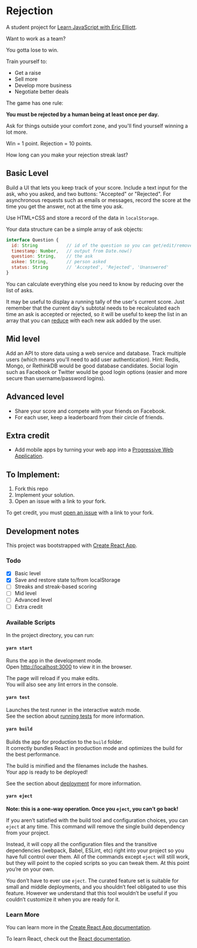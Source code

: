 # Rejection

A student project for [Learn JavaScript with Eric Elliott](https://ericelliottjs.com).

Want to work as a team?

You gotta lose to win.

Train yourself to:

* Get a raise
* Sell more
* Develop more business
* Negotiate better deals

The game has one rule:

**You must be rejected by a human being at least once per day.**

Ask for things outside your comfort zone, and you'll find yourself winning a lot more.

Win = 1 point.
Rejection = 10 points.

How long can you make your rejection streak last?


## Basic Level

Build a UI that lets you keep track of your score. Include a text input for the ask, who you asked, and two buttons: "Accepted" or "Rejected". For asynchronous requests such as emails or messages, record the score at the time you get the answer, not at the time you ask.

Use HTML+CSS and store a record of the data in `localStorage`.

Your data structure can be a simple array of ask objects:

```js
interface Question {
  id: String           // id of the question so you can get/edit/remove by id
  timestamp: Number,   // output from Date.now()
  question: String,    // the ask
  askee: String,       // person asked
  status: String       // 'Accepted', 'Rejected', 'Unanswered'
}
```

You can calculate everything else you need to know by reducing over the list of asks.

It may be useful to display a running tally of the user's current score. Just remember that the current day's subtotal needs to be recalculated each time an ask is accepted or rejected, so it will be useful to keep the list in an array that you can [reduce](https://developer.mozilla.org/en-US/docs/Web/JavaScript/Reference/Global_Objects/Array/Reduce) with each new ask added by the user.


## Mid level

Add an API to store data using a web service and database. Track multiple users (which means you'll need to add user authentication). Hint: Redis, Mongo, or RethinkDB would be good database candidates. Social login such as Facebook or Twitter would be good login options (easier and more secure than username/password logins).


## Advanced level

* Share your score and compete with your friends on Facebook.
* For each user, keep a leaderboard from their circle of friends.

## Extra credit

* Add mobile apps by turning your web app into a [Progressive Web Application](https://medium.com/javascript-scene/why-native-apps-really-are-doomed-native-apps-are-doomed-pt-2-e035b43170e9).


## To Implement:

1. Fork this repo
2. Implement your solution.
3. Open an issue with a link to your fork.

To get credit, you must [open an issue](https://github.com/learn-javascript-courses/rejection/issues/new?title=Challenge+completed+level:+basic/mid/advanced) with a link to your fork.

## Development notes

This project was bootstrapped with [Create React App](https://github.com/facebook/create-react-app).

### Todo

- [x] Basic level
- [x] Save and restore state to/from localStorage
- [ ] Streaks and streak-based scoring
- [ ] Mid level
- [ ] Advanced level
- [ ] Extra credit

### Available Scripts

In the project directory, you can run:

#### `yarn start`

Runs the app in the development mode.<br />
Open [http://localhost:3000](http://localhost:3000) to view it in the browser.

The page will reload if you make edits.<br />
You will also see any lint errors in the console.

#### `yarn test`

Launches the test runner in the interactive watch mode.<br />
See the section about [running tests](https://facebook.github.io/create-react-app/docs/running-tests) for more information.

#### `yarn build`

Builds the app for production to the `build` folder.<br />
It correctly bundles React in production mode and optimizes the build for the best performance.

The build is minified and the filenames include the hashes.<br />
Your app is ready to be deployed!

See the section about [deployment](https://facebook.github.io/create-react-app/docs/deployment) for more information.

#### `yarn eject`

**Note: this is a one-way operation. Once you `eject`, you can’t go back!**

If you aren’t satisfied with the build tool and configuration choices, you can `eject` at any time. This command will remove the single build dependency from your project.

Instead, it will copy all the configuration files and the transitive dependencies (webpack, Babel, ESLint, etc) right into your project so you have full control over them. All of the commands except `eject` will still work, but they will point to the copied scripts so you can tweak them. At this point you’re on your own.

You don’t have to ever use `eject`. The curated feature set is suitable for small and middle deployments, and you shouldn’t feel obligated to use this feature. However we understand that this tool wouldn’t be useful if you couldn’t customize it when you are ready for it.

### Learn More

You can learn more in the [Create React App documentation](https://facebook.github.io/create-react-app/docs/getting-started).

To learn React, check out the [React documentation](https://reactjs.org/).
